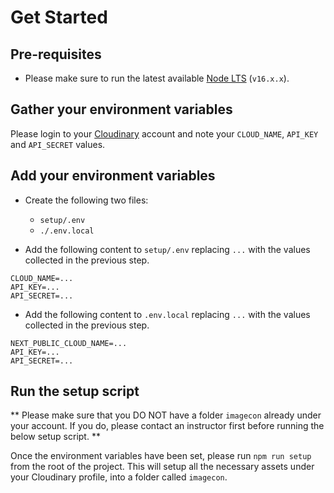 # Get Started

## Pre-requisites

- Please make sure to run the latest available [Node LTS](https://nodejs.org/en/download/) (`v16.x.x`).

## Gather your environment variables

Please login to your [Cloudinary](https://cloudinary.com/users/login) account and note your `CLOUD_NAME`, `API_KEY` and `API_SECRET` values.

## Add your environment variables

- Create the following two files:

  - `setup/.env`
  - `./.env.local`

- Add the following content to `setup/.env` replacing `...` with the values collected in the previous step.

```
CLOUD_NAME=...
API_KEY=...
API_SECRET=...
```

- Add the following content to `.env.local` replacing `...` with the values collected in the previous step.

```
NEXT_PUBLIC_CLOUD_NAME=...
API_KEY=...
API_SECRET=...
```

## Run the setup script

** Please make sure that you DO NOT have a folder `imagecon` already under your account. If you do, please contact an instructor first before running the below setup script. **

Once the environment variables have been set, please run `npm run setup` from the root of the project. This will setup all the necessary assets under your Cloudinary profile, into a folder called `imagecon`.
